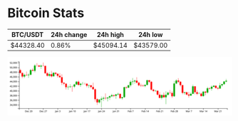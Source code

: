 # Bitcoin Stats

BTC/USDT|24h change|24h high|24h low|
|---|---|---|---|
|$44328.40|0.86%|$45094.14|$43579.00|

<img src="./chart.svg">
